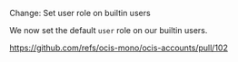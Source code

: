 Change: Set user role on builtin users

We now set the default `user` role on our builtin users.

https://github.com/refs/ocis-mono/ocis-accounts/pull/102
